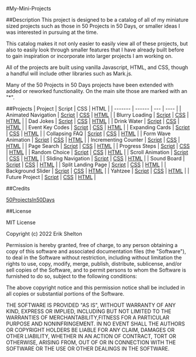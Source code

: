 #My-Mini-Projects

##Description
This project is designed to be a catalog of all of my miniature sized projects such as those in 50 Projects in 50 Days, or smaller ideas I was interested in pursuing at the time.

This catalog makes it not only easier to easily view all of these projects, but also to easily look through smaller features that I have already built before to gain inspiration or incorporate into larger projects I am working on.

All of the projects are built using vanilla Javascript, HTML, and CSS, though a handful will include other libraries such as Mark.js.

Many of the 50 Projects in 50 Days projects have been extended with added or reworked functionality. On the main site those are marked with an "\*".

##Projects
| Project | Script | CSS | HTML |
| ------- | ------ | --- | ---- |
| Animated Navigation | [Script](https://github.com/E-Shelton98/My-Mini-Projects/blob/main/scripts/animatedNavigationScript.js) | [CSS](https://github.com/E-Shelton98/My-Mini-Projects/blob/main/styles/animated-navigation.css) | [HTML](https://github.com/E-Shelton98/My-Mini-Projects/blob/main/html/animated-navigation.html) |
| Blurry Loading | [Script](https://github.com/E-Shelton98/My-Mini-Projects/blob/main/scripts/blurryLoadingScript.js) | [CSS](https://github.com/E-Shelton98/My-Mini-Projects/blob/main/styles/blurry-loading.css) | [HTML](https://github.com/E-Shelton98/My-Mini-Projects/blob/main/html/blurry-loading.html) |
| Dad Jokes | [Script](https://github.com/E-Shelton98/My-Mini-Projects/blob/main/scripts/dadJokesScript.js) | [CSS](https://github.com/E-Shelton98/My-Mini-Projects/blob/main/styles/dad-jokes.css) | [HTML](https://github.com/E-Shelton98/My-Mini-Projects/blob/main/html/dad-jokes.html) |
| Drink Water | [Script](https://github.com/E-Shelton98/My-Mini-Projects/blob/main/scripts/drinkWaterScript.js) | [CSS](https://github.com/E-Shelton98/My-Mini-Projects/blob/main/styles/drink-water.css) | [HTML](https://github.com/E-Shelton98/My-Mini-Projects/blob/main/html/drink-water.html) |
| Event Key Codes | [Script](https://github.com/E-Shelton98/My-Mini-Projects/blob/main/scripts/eventKeycodesScript.js) | [CSS](https://github.com/E-Shelton98/My-Mini-Projects/blob/main/styles/event-keycodes.css) | [HTML](https://github.com/E-Shelton98/My-Mini-Projects/blob/main/html/event-keycodes.html) |
| Expanding Cards | [Script](https://github.com/E-Shelton98/My-Mini-Projects/blob/main/scripts/expandingCardsScript.js) | [CSS](https://github.com/E-Shelton98/My-Mini-Projects/blob/main/styles/expanding-cards.css) | [HTML](https://github.com/E-Shelton98/My-Mini-Projects/blob/main/html/expanding-cards.html) |
| Collapsing FAQ | [Script](https://github.com/E-Shelton98/My-Mini-Projects/blob/main/scripts/faqCollapseScript.js) | [CSS](https://github.com/E-Shelton98/My-Mini-Projects/blob/main/styles/faq-collapse.css) | [HTML](https://github.com/E-Shelton98/My-Mini-Projects/blob/main/html/faq-collapse.html) |
| Form Wave Animation | [Script](https://github.com/E-Shelton98/My-Mini-Projects/blob/main/scripts/formWaveAnimationScript.js) | [CSS](https://github.com/E-Shelton98/My-Mini-Projects/blob/main/styles/form-wave-animation.css) | [HTML](https://github.com/E-Shelton98/My-Mini-Projects/blob/main/html/form-wave-animation.html) |
| Incrementing Counter | [Script](https://github.com/E-Shelton98/My-Mini-Projects/blob/main/scripts/incrementingCounterScript.js) | [CSS](https://github.com/E-Shelton98/My-Mini-Projects/blob/main/styles/incrementing-counter.css) | [HTML](https://github.com/E-Shelton98/My-Mini-Projects/blob/main/html/incrementing-counter.html) |
| Page Search | [Script](https://github.com/E-Shelton98/My-Mini-Projects/blob/main/scripts/pageSearchScript.js) | [CSS](https://github.com/E-Shelton98/My-Mini-Projects/blob/main/styles/page-search.css) | [HTML](https://github.com/E-Shelton98/My-Mini-Projects/blob/main/html/page-search.html) |
| Progress Steps | [Script](https://github.com/E-Shelton98/My-Mini-Projects/blob/main/scripts/progressStepsScript.js) | [CSS](https://github.com/E-Shelton98/My-Mini-Projects/blob/main/styles/progress-steps.css) | [HTML](https://github.com/E-Shelton98/My-Mini-Projects/blob/main/html/progress-steps.html) |
| Random Choice | [Script](https://github.com/E-Shelton98/My-Mini-Projects/blob/main/scripts/randomChoiceScript.js) | [CSS](https://github.com/E-Shelton98/My-Mini-Projects/blob/main/styles/random-choice.css) | [HTML](https://github.com/E-Shelton98/My-Mini-Projects/blob/main/html/random-choice.html) |
| Scroll Animation | [Script](https://github.com/E-Shelton98/My-Mini-Projects/blob/main/scripts/scrollAnimationScript.js) | [CSS](https://github.com/E-Shelton98/My-Mini-Projects/blob/main/styles/scroll-animation.css) | [HTML](https://github.com/E-Shelton98/My-Mini-Projects/blob/main/html/scroll-animation.html) |
| Sliding Navigation | [Script](https://github.com/E-Shelton98/My-Mini-Projects/blob/main/scripts/slidingNavigationScript.js) | [CSS](https://github.com/E-Shelton98/My-Mini-Projects/blob/main/styles/sliding-navigation.css) | [HTML](https://github.com/E-Shelton98/My-Mini-Projects/blob/main/html/sliding-navigation.html) |
| Sound Board | [Script](https://github.com/E-Shelton98/My-Mini-Projects/blob/main/scripts/soundBoardScript.js) | [CSS](https://github.com/E-Shelton98/My-Mini-Projects/blob/main/styles/sound-board.css) | [HTML](https://github.com/E-Shelton98/My-Mini-Projects/blob/main/html/sound-board.html) |
| Split Landing Page | [Script](https://github.com/E-Shelton98/My-Mini-Projects/blob/main/scripts/splitLandingPageScript.js) | [CSS](https://github.com/E-Shelton98/My-Mini-Projects/blob/main/styles/split-landing-page.css) | [HTML](https://github.com/E-Shelton98/My-Mini-Projects/blob/main/html/split-landing-page.html) |
| Background Slider | [Script](https://github.com/E-Shelton98/My-Mini-Projects/blob/main/scripts/backgroundSliderScript.js) | [CSS](https://github.com/E-Shelton98/My-Mini-Projects/blob/main/styles/background-slider.css) | [HTML](https://github.com/E-Shelton98/My-Mini-Projects/blob/main/html/background-slider.html) |
| Yahtzee | [Script](https://github.com/E-Shelton98/My-Mini-Projects/blob/main/scripts/yahtzeeScript.js) | [CSS](https://github.com/E-Shelton98/My-Mini-Projects/blob/main/styles/yahtzee.css) | [HTML](https://github.com/E-Shelton98/My-Mini-Projects/blob/main/html/yahtzee.html) |
| Future Project | [Script](link) | [CSS](link) | [HTML](link) |

##Credits

[50ProjectsIn50Days](https://www.udemy.com/course/50-projects-50-days/)

##License

MIT License

Copyright (c) 2022 Erik Shelton

Permission is hereby granted, free of charge, to any person obtaining a copy of this software and associated documentation files (the "Software"), to deal in the Software without restriction, including without limitation the rights to use, copy, modify, merge, publish, distribute, sublicense, and/or sell copies of the Software, and to permit persons to whom the Software is furnished to do so, subject to the following conditions:

The above copyright notice and this permission notice shall be included in all copies or substantial portions of the Software.

THE SOFTWARE IS PROVIDED "AS IS", WITHOUT WARRANTY OF ANY KIND, EXPRESS OR IMPLIED, INCLUDING BUT NOT LIMITED TO THE WARRANTIES OF MERCHANTABILITY,FITNESS FOR A PARTICULAR PURPOSE AND NONINFRINGEMENT. IN NO EVENT SHALL THE AUTHORS OR COPYRIGHT HOLDERS BE LIABLE FOR ANY CLAIM, DAMAGES OR OTHER LIABILITY, WHETHER IN AN ACTION OF CONTRACT, TORT OR OTHERWISE, ARISING FROM, OUT OF OR IN CONNECTION WITH THE SOFTWARE OR THE USE OR OTHER DEALINGS IN THE SOFTWARE.
